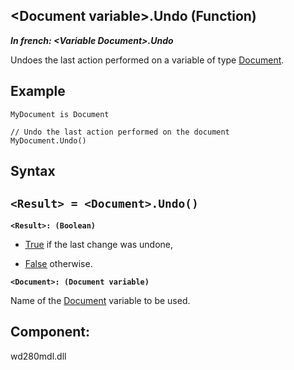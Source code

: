 


## &lt;Document variable&gt;.Undo (Function)

***In french: &lt;Variable Document&gt;.Undo***



<a name="XUse"></a>
<a name="Use"></a>
<a name="description"></a>
Undoes the last action performed on a variable of type [Document](../WDLang1/1000022461.md).
<a name="Example1"></a>
<a name="sample_code"></a>

## Example


```wl
MyDocument is Document

// Undo the last action performed on the document
MyDocument.Undo()
```

<a name="XSYNTAX"></a>

## Syntax
<a name="SYNTAX1"></a>

`<Result> = <Document>.Undo()`
---

**`<Result>: (Boolean)`**



- <u><u><u><u>True</u></u></u></u> if the last change was undone, 

- <u><u><u><u>False</u></u></u></u> otherwise.




**`<Document>: (Document variable)`**

Name of the [Document](../WDLang1/1000022461.md) variable to be used.



<a name="XComponent"></a>

## Component:
wd280mdl.dll
